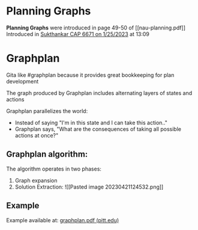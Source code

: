 # Planning Graphs
**Planning Graphs** were introduced  in page 49-50 of [[nau-planning.pdf]]
Introduced in [Sukthankar CAP 6671 on 1/25/2023](https://ucf.hosted.panopto.com/Panopto/Pages/Viewer.aspx?id=2d65ec97-5a87-452a-acf9-af8100e2498d) at 13:09


# Graphplan
Gita like #graphplan because it provides great bookkeeping for plan development

The graph produced by Graphplan includes alternating layers of states and actions

Graphplan parallelizes the world:
- Instead of saying "I'm in this state and I can take this action.." 
- Graphplan says, "What are the consequences of taking all possible actions at once?"


## Graphplan algorithm:
The algorithm operates in two phases: 
1. Graph expansion
2. Solution Extraction:
![[Pasted image 20230421124532.png]]

## Example 
Example available at: [graphplan.pdf (pitt.edu)](https://people.cs.pitt.edu/~wiebe/courses/CS2710/lectures/graphplan.pdf)

